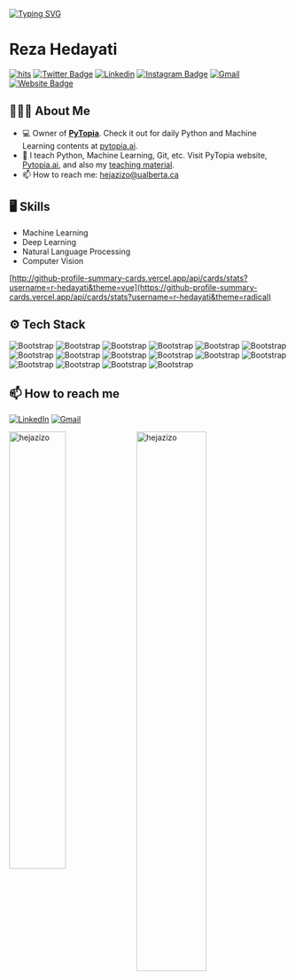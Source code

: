 
[![Typing SVG](https://readme-typing-svg.herokuapp.com?font=Fira+Code&size=30&duration=4000&pause=1000&color=31B4F7&width=435&lines=Welcome+to+My+Github)](https://git.io/typing-svg)

# Reza Hedayati 

[![hits](https://myhits.vercel.app/api/hit/https%3A%2F%2Fgithub.com%2Fr-hedayati?color=blue&label=hits&size=small)](https://myhits.vercel.app)
[![Twitter Badge](https://img.shields.io/badge/-Twitter-1da1f2?labelColor=1da1f2&logo=twitter&logoColor=white&link=https://twitter.com/hejazizo)](https://twitter.com/arihedy)
[![Linkedin](https://img.shields.io/badge/-LinkedIn-blue?style=flat&logo=Linkedin&logoColor=white)](https://www.linkedin.com/in/reza-hedayati-majdabadi)
[![Instagram Badge](https://img.shields.io/badge/-Instagram-purple?logo=instagram&logoColor=white&link=https://instagram.com/ali.hejazzii/)](https://www.instagram.com/arihedy)
[![Gmail](https://img.shields.io/badge/-Gmail-c14438?style=flat&logo=Gmail&logoColor=white)](mailto:reza.hedayatimajdaba@ucalgary.ca)
[![Website Badge](https://img.shields.io/badge/-Website-c14438?style=flat&logo=Google-Chrome&logoColor=white&link=https://pytopia.ai)](https://rhedayati.me)

## 👨🏻‍💻 About Me

- 💻 Owner of [**PyTopia**](https://github.com/pytopia). Check it out for daily Python and Machine Learning contents at [pytopia.ai](https://www.pytopia.ai).
- 🌱 I teach Python, Machine Learning, Git, etc. Visit PyTopia website, [Pytopia.ai](https://www.pytopia.ai), and also my [teaching material](https://github.com/pytopia).
- 📫 How to reach me: hejazizo@ualberta.ca


## 🖥 Skills

- Machine Learning
- Deep Learning
- Natural Language Processing
- Computer Vision


[http://github-profile-summary-cards.vercel.app/api/cards/stats?username=r-hedayati&theme=vue](https://github-profile-summary-cards.vercel.app/api/cards/stats?username=r-hedayati&theme=radical)
  
## ⚙️ Tech Stack

![Bootstrap](https://img.shields.io/badge/-Python-05122A?style=flat-square&logo=Python&color=353535) ![Bootstrap](https://img.shields.io/badge/-Docker-05122A?style=flat-square&logo=Docker&color=353535) ![Bootstrap](https://img.shields.io/badge/-Kubernetes-05122A?style=flat-square&logo=Kubernetes&color=353535) ![Bootstrap](https://img.shields.io/badge/-TensorFlow-05122A?style=flat-square&logo=TensorFlow&color=353535) ![Bootstrap](https://img.shields.io/badge/-PyTorch-05122A?style=flat-square&logo=PyTorch&color=353535) ![Bootstrap](https://img.shields.io/badge/-Scikit%20Learn-05122A?style=flat-square&logo=Scikit-Learn&color=353535) ![Bootstrap](https://img.shields.io/badge/-MongoDB-05122A?style=flat-square&logo=MongoDB&color=353535) ![Bootstrap](https://img.shields.io/badge/-MySQL-05122A?style=flat-square&logo=MySQL&color=353535) ![Bootstrap](https://img.shields.io/badge/-PostgreSQL-05122A?style=flat-square&logo=PostgreSQL&color=353535) ![Bootstrap](https://img.shields.io/badge/-Pandas-05122A?style=flat-square&logo=Pandas&color=353535) ![Bootstrap](https://img.shields.io/badge/-Numpy-05122A?style=flat-square&logo=Numpy&color=353535) ![Bootstrap](https://img.shields.io/badge/-Matplotlib-05122A?style=flat-square&logo=Matplotlib&color=353535) ![Bootstrap](https://img.shields.io/badge/-Flask-05122A?style=flat-square&logo=Flask&color=353535) ![Bootstrap](https://img.shields.io/badge/-Django-05122A?style=flat-square&logo=Django&color=353535) ![Bootstrap](https://img.shields.io/badge/-FastAPI-05122A?style=flat-square&logo=FastAPI&color=353535) ![Bootstrap](https://img.shields.io/badge/-Visual%20Studio%20Code-05122A?style=flat-square&logo=Visual-Studio-Code&color=353535)

## 📫 How to reach me

<a href="https://www.linkedin.com/in/reza-hedayati-majdabadi/"><img alt="LinkedIn" src="https://img.shields.io/badge/linkedin%20-%230077B5.svg?&style=flat&logo=linkedin&logoColor=white"/></a> 
<a href="mailto:reza.hedayatimajdaba@ucalgary.ca"><img alt="Gmail" src="https://img.shields.io/badge/Gmail-D14836?style=flat&logo=gmail&logoColor=white" /></a>

<div>
  <img width="45%" align="left" src="https://github-readme-stats.vercel.app/api/top-langs?username=hejazizo&show_icons=true&locale=en&layout=compact" alt="hejazizo" />
  <img width="50%"  src="https://github-readme-streak-stats.herokuapp.com/?user=hejazizo&" alt="hejazizo" />
</div>


